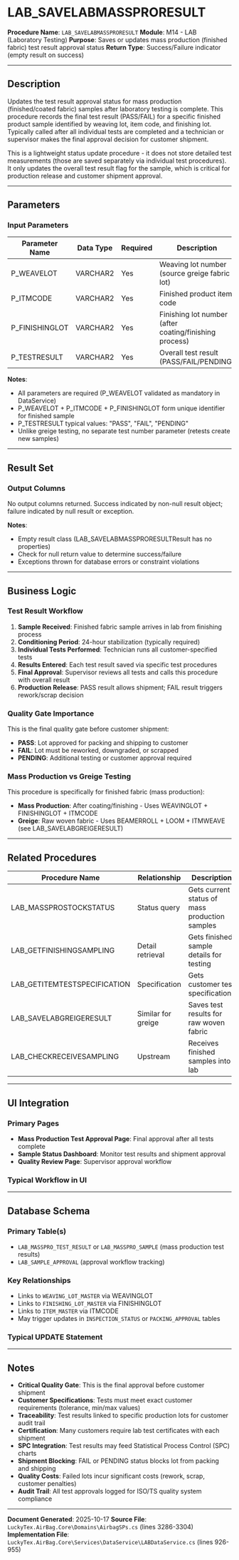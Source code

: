 # LAB_SAVELABMASSPRORESULT

**Procedure Name**: `LAB_SAVELABMASSPRORESULT`
**Module**: M14 - LAB (Laboratory Testing)
**Purpose**: Saves or updates mass production (finished fabric) test result approval status
**Return Type**: Success/Failure indicator (empty result on success)

---

## Description

Updates the test result approval status for mass production (finished/coated fabric) samples after laboratory testing is complete. This procedure records the final test result (PASS/FAIL) for a specific finished product sample identified by weaving lot, item code, and finishing lot. Typically called after all individual tests are completed and a technician or supervisor makes the final approval decision for customer shipment.

This is a lightweight status update procedure - it does not store detailed test measurements (those are saved separately via individual test procedures). It only updates the overall test result flag for the sample, which is critical for production release and customer shipment approval.

---

## Parameters

### Input Parameters

| Parameter Name | Data Type | Required | Description |
|---------------|-----------|----------|-------------|
| P_WEAVELOT | VARCHAR2 | Yes | Weaving lot number (source greige fabric lot) |
| P_ITMCODE | VARCHAR2 | Yes | Finished product item code |
| P_FINISHINGLOT | VARCHAR2 | Yes | Finishing lot number (after coating/finishing process) |
| P_TESTRESULT | VARCHAR2 | Yes | Overall test result (PASS/FAIL/PENDING) |

**Notes**:
- All parameters are required (P_WEAVELOT validated as mandatory in DataService)
- P_WEAVELOT + P_ITMCODE + P_FINISHINGLOT form unique identifier for finished sample
- P_TESTRESULT typical values: "PASS", "FAIL", "PENDING"
- Unlike greige testing, no separate test number parameter (retests create new samples)

---

## Result Set

### Output Columns

No output columns returned. Success indicated by non-null result object; failure indicated by null result or exception.

**Notes**:
- Empty result class (LAB_SAVELABMASSPRORESULTResult has no properties)
- Check for null return value to determine success/failure
- Exceptions thrown for database errors or constraint violations

---

## Business Logic

### Test Result Workflow

1. **Sample Received**: Finished fabric sample arrives in lab from finishing process
2. **Conditioning Period**: 24-hour stabilization (typically required)
3. **Individual Tests Performed**: Technician runs all customer-specified tests
4. **Results Entered**: Each test result saved via specific test procedures
5. **Final Approval**: Supervisor reviews all tests and calls this procedure with overall result
6. **Production Release**: PASS result allows shipment; FAIL result triggers rework/scrap decision

### Quality Gate Importance

This is the final quality gate before customer shipment:
- **PASS**: Lot approved for packing and shipping to customer
- **FAIL**: Lot must be reworked, downgraded, or scrapped
- **PENDING**: Additional testing or customer approval required

### Mass Production vs Greige Testing

This procedure is specifically for finished fabric (mass production):
- **Mass Production**: After coating/finishing - Uses WEAVINGLOT + FINISHINGLOT + ITMCODE
- **Greige**: Raw woven fabric - Uses BEAMERROLL + LOOM + ITMWEAVE (see LAB_SAVELABGREIGERESULT)

---
## Related Procedures

| Procedure Name | Relationship | Description |
|---------------|--------------|-------------|
| LAB_MASSPROSTOCKSTATUS | Status query | Gets current status of mass production samples |
| LAB_GETFINISHINGSAMPLING | Detail retrieval | Gets finished sample details for testing |
| LAB_GETITEMTESTSPECIFICATION | Specification | Gets customer test specifications |
| LAB_SAVELABGREIGERESULT | Similar for greige | Saves test results for raw woven fabric |
| LAB_CHECKRECEIVESAMPLING | Upstream | Receives finished samples into lab |

---

## UI Integration

### Primary Pages

- **Mass Production Test Approval Page**: Final approval after all tests complete
- **Sample Status Dashboard**: Monitor test results and shipment approval
- **Quality Review Page**: Supervisor approval workflow

### Typical Workflow in UI

---

## Database Schema

### Primary Table(s)
- `LAB_MASSPRO_TEST_RESULT` or `LAB_MASSPRO_SAMPLE` (mass production test results)
- `LAB_SAMPLE_APPROVAL` (approval workflow tracking)

### Key Relationships
- Links to `WEAVING_LOT_MASTER` via WEAVINGLOT
- Links to `FINISHING_LOT_MASTER` via FINISHINGLOT
- Links to `ITEM_MASTER` via ITMCODE
- May trigger updates in `INSPECTION_STATUS` or `PACKING_APPROVAL` tables

### Typical UPDATE Statement
---

## Notes

- **Critical Quality Gate**: This is the final approval before customer shipment
- **Customer Specifications**: Tests must meet exact customer requirements (tolerance, min/max values)
- **Traceability**: Test results linked to specific production lots for customer audit trail
- **Certification**: Many customers require lab test certificates with each shipment
- **SPC Integration**: Test results may feed Statistical Process Control (SPC) charts
- **Shipment Blocking**: FAIL or PENDING status blocks lot from packing and shipping
- **Quality Costs**: Failed lots incur significant costs (rework, scrap, customer penalties)
- **Audit Trail**: All test approvals logged for ISO/TS quality system compliance

---

**Document Generated**: 2025-10-17
**Source File**: `LuckyTex.AirBag.Core\Domains\AirbagSPs.cs` (lines 3286-3304)
**Implementation File**: `LuckyTex.AirBag.Core\Services\DataService\LABDataService.cs` (lines 926-955)
